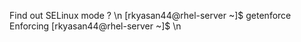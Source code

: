 Find out SELinux mode ?
\n
        [rkyasan44@rhel-server ~]$ getenforce
        Enforcing
        [rkyasan44@rhel-server ~]$
\n

